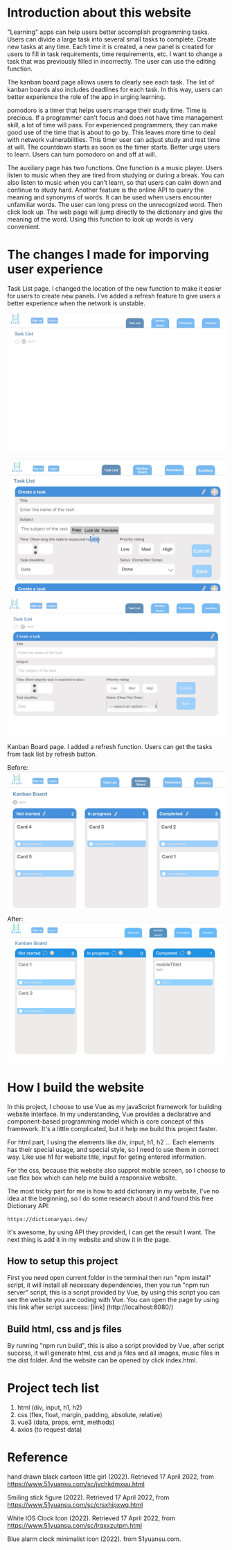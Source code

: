 # Introduction about this website

"Learning" apps can help users better accomplish programming tasks. Users can divide a large task into several small tasks to complete. Create new tasks at any time. Each time it is created, a new panel is created for users to fill in task requirements, time requirements, etc. I want to change a task that was previously filled in incorrectly. The user can use the editing function.

The kanban board page allows users to clearly see each task. The list of kanban boards also includes deadlines for each task. In this way, users can better experience the role of the app in urging learning.

pomodoro is a timer that helps users manage their study time. Time is precious. If a programmer can't focus and does not have time management skill, a lot of time will pass. For experienced programmers, they can make good use of the time that is about to go by. This leaves more time to deal with network vulnerabilities. This timer user can adjust study and rest time at will. The countdown starts as soon as the timer starts. Better urge users to learn. Users can turn pomodoro on and off at will.

The auxiliary page has two functions. One function is a music player. Users listen to music when they are tired from studying or during a break. You can also listen to music when you can’t learn, so that users can calm down and continue to study hard. Another feature is the online API to query the meaning and synonyms of words. It can be used when users encounter unfamiliar words. The user can long press on the unrecognized word. Then click look up. The web page will jump directly to the dictionary and give the meaning of the word. Using this function to look up words is very convenient.

# The changes I made for imporving user experience

Task List page. I changed the location of the new function to make it easier for users to create new panels. I've added a refresh feature to give users a better experience when the network is unstable.

![task list1](./images/tasklist1.jpg)

![task list2](./images/tasklist2.jpg)

![task list3](./images/tasklist3.jpg)

Kanban Board page. I added a refresh function. Users can get the tasks from task list by refresh button.

Before:
![task list](./images/kanban-before.jpg)

After:
![task list](./images/kanban-after.png)

# How I build the website

In this project, I choose to use Vue as my javaScript framework for building website interface. In my understanding, Vue provides a declarative and component-based programming model which is core concept of this framework. It's a little complicated, but it help me build this project faster.

For html part, I using the elements like div, input, h1, h2 ... Each elements has their special usage, and special style, so I need to use them in correct way. Like use h1 for website title, input for geting entered information.

For the css, because this website also supprot mobile screen, so I choose to use flex box which can help me build a responsive website.

The most tricky part for me is how to add dictionary in my website, I've no idea at the beginning, so I do some research about it and found this free Dictionary API:

```
https://dictionaryapi.dev/
```

It's awesome, by using API they provided, I can get the result I want. The next thing is add it in my website and show it in the page.

## How to setup this project

First you need open current folder in the terminal then run "npm install" script, it will install all necessary dependencies, then you run "npm run server" script, this is a script provided by Vue, by using this script you can see the website you are coding with Vue. You can open the page by using this link after script success: [link] (http://localhost:8080/)

## Build html, css and js files

By running "npm run build", this is also a script provided by Vue, after script success, it will generate html, css and js files and all images, music files in the dist folder. And the website can be opened by click index.html.


# Project tech list

1. html (div, input, h1, h2)
2. css (flex, float, margin, padding, absolute, relative)
3. vue3 (data, props, emit, methods)
4. axios (to request data)
 

# Reference
hand drawn black cartoon little girl (2022). Retrieved 17 April 2022, from https://www.51yuansu.com/sc/jvchkdmxuu.html

Smiling stick figure (2022). Retrieved 17 April 2022, from https://www.51yuansu.com/sc/crsxhipxwq.html

White IOS Clock Icon (2022). Retrieved 17 April 2022, from https://www.51yuansu.com/sc/lrqxxzutpm.html

Blue alarm clock minimalist icon (2022). from 51yuansu.com.
